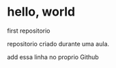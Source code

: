 # hello, world
 first repositorio 

 repositorio criado durante uma aula.

 add essa linha no proprio Github 
